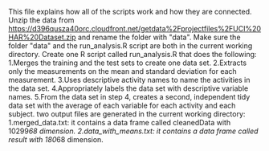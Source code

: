 This file explains how all of the scripts work and how they are connected.
Unzip the data from https://d396qusza40orc.cloudfront.net/getdata%2Fprojectfiles%2FUCI%20HAR%20Dataset.zip and rename the folder with "data".
Make sure the folder "data" and the run_analysis.R script are both in the current working directory.
Create one R script called run_analysis.R that does the following: 
    1.Merges the training and the test sets to create one data set.
    2.Extracts only the measurements on the mean and standard deviation for each measurement. 
    3.Uses descriptive activity names to name the activities in the data set.
    4.Appropriately labels the data set with descriptive variable names. 
    5.From the data set in step 4, creates a second, independent tidy data set with the average of each variable for each activity and each subject.
two output files are generated in the current working directory:
    1.merged_data.txt: it contains a data frame called cleanedData with 10299*68 dimension.
    2.data_with_means.txt: it contains a data frame called result with 180*68 dimension.


